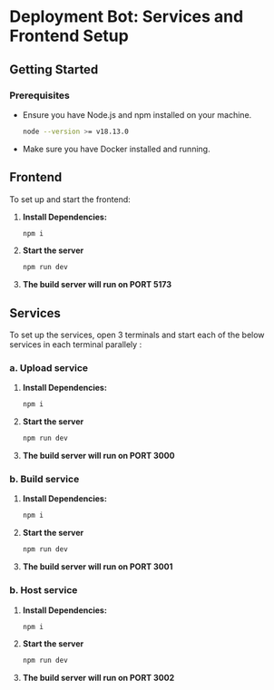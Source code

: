 # Deployment Bot: Services and Frontend Setup

## Getting Started

### Prerequisites
- Ensure you have Node.js and npm installed on your machine.
    ```bash
   node --version >= v18.13.0
   ```
- Make sure you have Docker installed and running.

## Frontend

To set up and start the frontend:

1. **Install Dependencies:**
   ```bash
   npm i
   ```

2. **Start the server**
    ```bash
    npm run dev
    ```
3. **The build server will run on PORT 5173**


## Services

To set up the services, open 3 terminals and start each  of the below services in each terminal parallely :

### a. Upload service

1. **Install Dependencies:**
   ```bash
   npm i
   ```

2. **Start the server**
    ```bash
    npm run dev
    ```
3. **The build server will run on PORT 3000**

### b. Build service

1. **Install Dependencies:**
   ```bash
   npm i
   ```

2. **Start the server**
    ```bash
    npm run dev
    ```
3. **The build server will run on PORT 3001**


### b. Host service

1. **Install Dependencies:**
   ```bash
   npm i
   ```

2. **Start the server**
    ```bash
    npm run dev
    ```
3. **The build server will run on PORT 3002**
